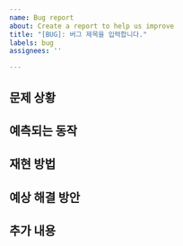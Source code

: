 ```yaml
---
name: Bug report
about: Create a report to help us improve
title: "[BUG]: 버그 제목을 입력합니다."
labels: bug
assignees: ''

---
```


## 문제 상황

<!-- A clear and concise description of what the bug is. -->

## 예측되는 동작

<!-- A clear and concise description of what you expected to happen. -->

## 재현 방법

<!--
  Minimal reproducible code
  or describe steps to reproduce.
  Optional, but recommended.
-->

## 예상 해결 방안

<!-- If you have suggestions on a fix for the bug  -->

## 추가 내용

<!-- Add any other context about the problem here. -->
